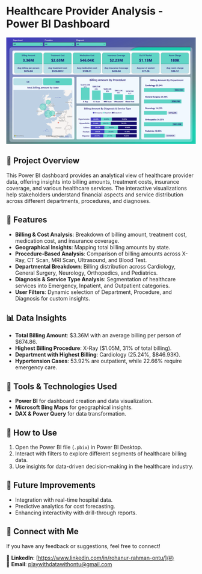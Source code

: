 # Healthcare Provider Analysis - Power BI Dashboard

![Healthcare Provider Analysis Dashboard](https://github.com/ontu001/healthcare-provider-analysis-powerBI/blob/main/Dashboard.PNG)

## 📌 Project Overview
This Power BI dashboard provides an analytical view of healthcare provider data, offering insights into billing amounts, treatment costs, insurance coverage, and various healthcare services. The interactive visualizations help stakeholders understand financial aspects and service distribution across different departments, procedures, and diagnoses.

## 🎯 Features
- **Billing & Cost Analysis**: Breakdown of billing amount, treatment cost, medication cost, and insurance coverage.
- **Geographical Insights**: Mapping total billing amounts by state.
- **Procedure-Based Analysis**: Comparison of billing amounts across X-Ray, CT Scan, MRI Scan, Ultrasound, and Blood Test.
- **Departmental Breakdown**: Billing distribution across Cardiology, General Surgery, Neurology, Orthopedics, and Pediatrics.
- **Diagnosis & Service Type Analysis**: Segmentation of healthcare services into Emergency, Inpatient, and Outpatient categories.
- **User Filters**: Dynamic selection of Department, Procedure, and Diagnosis for custom insights.

## 📊 Data Insights
- **Total Billing Amount**: $3.36M with an average billing per person of $674.86.
- **Highest Billing Procedure**: X-Ray ($1.05M, 31% of total billing).
- **Department with Highest Billing**: Cardiology (25.24%, $846.93K).
- **Hypertension Cases**: 53.92% are outpatient, while 22.66% require emergency care.

## 🔧 Tools & Technologies Used
- **Power BI** for dashboard creation and data visualization.
- **Microsoft Bing Maps** for geographical insights.
- **DAX & Power Query** for data transformation.

## 🚀 How to Use
1. Open the Power BI file (`.pbix`) in Power BI Desktop.
2. Interact with filters to explore different segments of healthcare billing data.
3. Use insights for data-driven decision-making in the healthcare industry.

## 📌 Future Improvements
- Integration with real-time hospital data.
- Predictive analytics for cost forecasting.
- Enhancing interactivity with drill-through reports.

## 📩 Connect with Me
If you have any feedback or suggestions, feel free to connect!

🔗 **LinkedIn**: [https://www.linkedin.com/in/rohanur-rahman-ontu/](#)  
📧 **Email**: playwithdatawithontu@gmail.com
